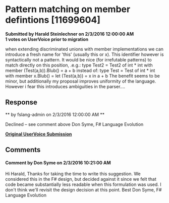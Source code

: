 # Pattern matching on member defintions [11699604] #

**Submitted by Harald Steinlechner on 2/3/2016 12:00:00 AM**  
**1 votes on UserVoice prior to migration**  

when extending discriminated unions with member implementations we can introduce a fresh name for 'this' (usually this or x). This identifier however is syntactically not a pattern.
It would be nice (for irrefutable patterns) to match directly on this position, .e.g.:
type Test2 = Test2 of int * int with
member (Test(a,b)).Blub() = a + b
instead of:
type Test = Test of int * int with
member x.Blub() = let (Test(a,b)) = x in a + b
The benefit seems to be minor, but additionally my proposal improves uniformity of the language.
However i fear this introduces ambiguities in the parser....



## Response ##
** by fslang-admin on 2/3/2016 12:00:00 AM **

Declined – see comment above
Don Syme, F# Language Evolution


**[Original UserVoice Submission](https://fslang.uservoice.com/forums/245727-f-language/suggestions/11699604)**


## Comments ##


#### Comment by Don Syme on 2/3/2016 10:21:00 AM ####
Hi Harald,
Thanks for taking the time to write this suggestion.
We considered this in the F# design, but decided against it since we felt that code became substantially less readable when this formulation was used. I don't think we'll revisit the design decision at this point.
Best
Don Syme, F# Language Evolution

